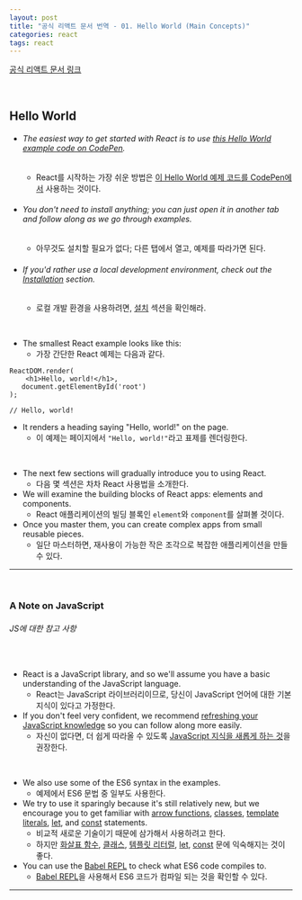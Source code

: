 ```yaml
---
layout: post
title: "공식 리액트 문서 번역 - 01. Hello World (Main Concepts)"
categories: react
tags: react
---
```


[공식 리액트 문서 링크](https://reactjs.org/docs/hello-world.html)

<br>

## Hello World

- ###### The easiest way to get started with React is to use [this Hello World example code on CodePen](https://codepen.io/pen?&editors=0010).

  - React를 시작하는 가장 쉬운 방법은 [이 Hello World 예제 코드를 CodePen에서](https://codepen.io/pen?&editors=0010) 사용하는 것이다.
- ###### You don't need to install anything; you can just open it in another tab and follow along as we go through examples.

  - 아무것도 설치할 필요가 없다; 다른 탭에서 열고, 예제를 따라가면 된다.
- ###### If you'd rather use a local development environment, check out the [Installation](https://reactjs.org/docs/try-react.html) section.

  - 로컬 개발 환경을 사용하려면, [설치](https://reactjs.org/docs/try-react.html) 섹션을 확인해라.

<br>

- The smallest React example looks like this:
  - 가장 간단한 React 예제는 다음과 같다.

```react
ReactDOM.render(
	<h1>Hello, world!</h1>,
   document.getElementById('root')
);

// Hello, world!
```

- It renders a heading saying "Hello, world!" on the page.
  - 이 예제는 페이지에서 `"Hello, world!"`라고 표제를 렌더링한다.

<br>

- The next few sections will gradually introduce you to using React.
  - 다음 몇 섹션은 차차 React 사용법을 소개한다.
- We will examine the building blocks of React apps: elements and components.
  - React 애플리케이션의 빌딩 블록인 `element`와 `component`를 살펴볼 것이다.
- Once you master them, you can create complex apps from small reusable pieces.
  - 일단 마스터하면, 재사용이 가능한 작은 조각으로 복잡한 애플리케이션을 만들 수 있다.

------

<br>

### A Note on JavaScript

###### JS에 대한 참고 사항

<br>

- React is a JavaScript library, and so we'll assume you have a basic understanding of the JavaScript language.
  - React는 JavaScript 라이브러리이므로, 당신이 JavaScript 언어에 대한 기본 지식이 있다고 가정한다.
- If you don't feel very confident, we recommend [refreshing your JavaScript knowledge](https://developer.mozilla.org/en-US/docs/Web/JavaScript/A_re-introduction_to_JavaScript) so you can follow along more easily.
  - 자신이 없다면, 더 쉽게 따라올 수 있도록 [JavaScript 지식을 새롭게 하는 것](https://developer.mozilla.org/en-US/docs/Web/JavaScript/A_re-introduction_to_JavaScript)을 권장한다.

<br>

- We also use some of the ES6 syntax in the examples.
  - 예제에서 ES6 문법 중 일부도 사용한다.
- We try to use it sparingly because it's still relatively new, but we encourage you to get familiar with [arrow functions](https://developer.mozilla.org/en-US/docs/Web/JavaScript/Reference/Functions/Arrow_functions), [classes](https://developer.mozilla.org/en-US/docs/Web/JavaScript/Reference/Classes), [template literals](https://developer.mozilla.org/en-US/docs/Web/JavaScript/Reference/Template_literals), [let](https://developer.mozilla.org/en-US/docs/Web/JavaScript/Reference/Statements/let), and [const](https://developer.mozilla.org/en-US/docs/Web/JavaScript/Reference/Statements/const) statements.
  - 비교적 새로운 기술이기 때문에 삼가해서 사용하려고 한다.
  - 하지만 [화살표 함수](https://developer.mozilla.org/en-US/docs/Web/JavaScript/Reference/Functions/Arrow_functions), [클래스](https://developer.mozilla.org/en-US/docs/Web/JavaScript/Reference/Classes), [템플릿 리터럴](https://developer.mozilla.org/en-US/docs/Web/JavaScript/Reference/Template_literals), [let](https://developer.mozilla.org/en-US/docs/Web/JavaScript/Reference/Statements/let), [const](https://developer.mozilla.org/en-US/docs/Web/JavaScript/Reference/Statements/const) 문에 익숙해지는 것이 좋다.
- You can use the [Babel REPL](https://babeljs.io/repl/#?presets=react&code_lz=MYewdgzgLgBApgGzgWzmWBeGAeAFgRgD4AJRBEAGhgHcQAnBAEwEJsB6AwgbgChRJY_KAEMAlmDh0YWRiGABXVOgB0AczhQAokiVQAQgE8AkowAUAcjogQUcwEpeAJTjDgUACIB5ALLK6aRklTRBQ0KCohMQk6Bx4gA) to check what ES6 code compiles to.
  - [Babel REPL](https://babeljs.io/repl/#?presets=react&code_lz=MYewdgzgLgBApgGzgWzmWBeGAeAFgRgD4AJRBEAGhgHcQAnBAEwEJsB6AwgbgChRJY_KAEMAlmDh0YWRiGABXVOgB0AczhQAokiVQAQgE8AkowAUAcjogQUcwEpeAJTjDgUACIB5ALLK6aRklTRBQ0KCohMQk6Bx4gA)을 사용해서 ES6 코드가 컴파일 되는 것을 확인할 수 있다.

------

<br>